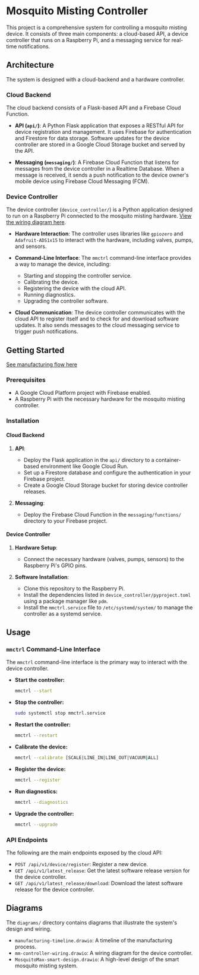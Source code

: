 # Mosquito Misting Controller

This project is a comprehensive system for controlling a mosquito misting device. It consists of three main components: a cloud-based API, a device controller that runs on a Raspberry Pi, and a messaging service for real-time notifications.

## Architecture

The system is designed with a cloud-backend and a hardware controller.

### Cloud Backend

The cloud backend consists of a Flask-based API and a Firebase Cloud Function.

*   **API (`api/`)**: A Python Flask application that exposes a RESTful API for device registration and management. It uses Firebase for authentication and Firestore for data storage. Software updates for the device controller are stored in a Google Cloud Storage bucket and served by the API.

*   **Messaging (`messaging/`)**: A Firebase Cloud Function that listens for messages from the device controller in a Realtime Database. When a message is received, it sends a push notification to the device owner's mobile device using Firebase Cloud Messaging (FCM).

### Device Controller

The device controller (`device_controller/`) is a Python application designed to run on a Raspberry Pi connected to the mosquito misting hardware. [View the wiring diagram here](https://viewer.diagrams.net/?tags=%7B%7D&lightbox=1&highlight=0000ff&edit=_blank&layers=1&nav=1&title=mm-controller-wiring.drawio&dark=auto#Uhttps%3A%2F%2Fraw.githubusercontent.com%2Fdwatrous%2Fmosquito-misting-controller%2Fmain%2Fdiagrams%2Fmm-controller-wiring.drawio).

*   **Hardware Interaction**: The controller uses libraries like `gpiozero` and `Adafruit-ADS1x15` to interact with the hardware, including valves, pumps, and sensors.

*   **Command-Line Interface**: The `mmctrl` command-line interface provides a way to manage the device, including:
    *   Starting and stopping the controller service.
    *   Calibrating the device.
    *   Registering the device with the cloud API.
    *   Running diagnostics.
    *   Upgrading the controller software.

*   **Cloud Communication**: The device controller communicates with the cloud API to register itself and to check for and download software updates. It also sends messages to the cloud messaging service to trigger push notifications.

## Getting Started

[See manufacturing flow here](https://viewer.diagrams.net/?tags=%7B%7D&lightbox=1&highlight=0000ff&edit=_blank&layers=1&nav=1&title=manufacturing-timeline.drawio&dark=auto#Uhttps%3A%2F%2Fraw.githubusercontent.com%2Fdwatrous%2Fmosquito-misting-controller%2Fmain%2Fdiagrams%2Fmanufacturing-timeline.drawio)

### Prerequisites

*   A Google Cloud Platform project with Firebase enabled.
*   A Raspberry Pi with the necessary hardware for the mosquito misting controller.

### Installation

#### Cloud Backend

1.  **API**:
    *   Deploy the Flask application in the `api/` directory to a container-based environment like Google Cloud Run.
    *   Set up a Firestore database and configure the authentication in your Firebase project.
    *   Create a Google Cloud Storage bucket for storing device controller releases.

2.  **Messaging**:
    *   Deploy the Firebase Cloud Function in the `messaging/functions/` directory to your Firebase project.

#### Device Controller

1.  **Hardware Setup**:
    *   Connect the necessary hardware (valves, pumps, sensors) to the Raspberry Pi's GPIO pins.

2.  **Software Installation**:
    *   Clone this repository to the Raspberry Pi.
    *   Install the dependencies listed in `device_controller/pyproject.toml` using a package manager like `pdm`.
    *   Install the `mmctrl.service` file to `/etc/systemd/system/` to manage the controller as a systemd service.

## Usage

### `mmctrl` Command-Line Interface

The `mmctrl` command-line interface is the primary way to interact with the device controller.

*   **Start the controller:**
    ```bash
    mmctrl --start
    ```

*   **Stop the controller:**
    ```bash
    sudo systemctl stop mmctrl.service
    ```

*   **Restart the controller:**
    ```bash
    mmctrl --restart
    ```

*   **Calibrate the device:**
    ```bash
    mmctrl --calibrate [SCALE|LINE_IN|LINE_OUT|VACUUM|ALL]
    ```

*   **Register the device:**
    ```bash
    mmctrl --register
    ```

*   **Run diagnostics:**
    ```bash
    mmctrl --diagnostics
    ```

*   **Upgrade the controller:**
    ```bash
    mmctrl --upgrade
    ```

### API Endpoints

The following are the main endpoints exposed by the cloud API:

*   `POST /api/v1/device/register`: Register a new device.
*   `GET /api/v1/latest_release`: Get the latest software release version for the device controller.
*   `GET /api/v1/latest_release/download`: Download the latest software release for the device controller.

## Diagrams

The `diagrams/` directory contains diagrams that illustrate the system's design and wiring.

*   `manufacturing-timeline.drawio`: A timeline of the manufacturing process.
*   `mm-controller-wiring.drawio`: A wiring diagram for the device controller.
*   `MosquitoMax-smart-design.drawio`: A high-level design of the smart mosquito misting system.
